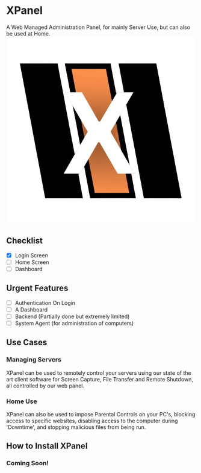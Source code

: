 # XPanel
A Web Managed Administration Panel, for mainly Server Use, but can also be used at Home.
<img align="center" src="./website/Images/XPanel-NoBackground.png" />

## Checklist
- [x] Login Screen
- [ ] Home Screen
- [ ] Dashboard 

## Urgent Features
- [ ] Authentication On Login
- [ ] A Dashboard
- [ ] Backend (Partially done but extremely limited)
- [ ] System Agent (for administration of computers)

## Use Cases

### Managing Servers

XPanel can be used to remotely control your servers using our state of the art client software for Screen Capture, File Transfer and Remote Shutdown, all controlled by our web panel.

### Home Use

XPanel can also be used to impose Parental Controls on your PC's, blocking access to specific websites, disabling access to the computer during 'Downtime', and stopping malicious files from being run.

## How to Install XPanel 

### Coming Soon!

